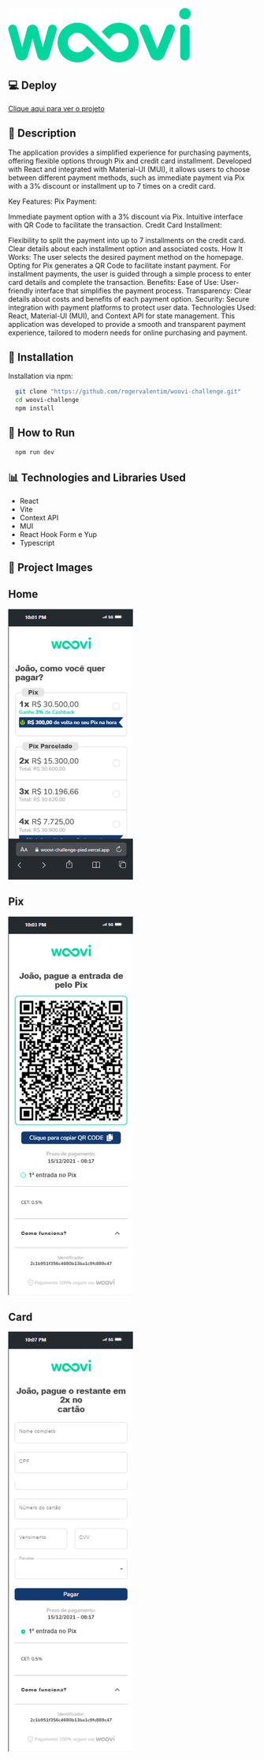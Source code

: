<img src=".github/logo.png">

## 💻 Deploy

<a href="https://woovi-challenge-pied.vercel.app/">Clique aqui para ver o projeto</a>

## 📝 Description

The application provides a simplified experience for purchasing payments, offering flexible options through Pix and credit card installment. Developed with React and integrated with Material-UI (MUI), it allows users to choose between different payment methods, such as immediate payment via Pix with a 3% discount or installment up to 7 times on a credit card.

Key Features:
Pix Payment:

Immediate payment option with a 3% discount via Pix.
Intuitive interface with QR Code to facilitate the transaction.
Credit Card Installment:

Flexibility to split the payment into up to 7 installments on the credit card.
Clear details about each installment option and associated costs.
How It Works:
The user selects the desired payment method on the homepage.
Opting for Pix generates a QR Code to facilitate instant payment.
For installment payments, the user is guided through a simple process to enter card details and complete the transaction.
Benefits:
Ease of Use: User-friendly interface that simplifies the payment process.
Transparency: Clear details about costs and benefits of each payment option.
Security: Secure integration with payment platforms to protect user data.
Technologies Used:
React, Material-UI (MUI), and Context API for state management.
This application was developed to provide a smooth and transparent payment experience, tailored to modern needs for online purchasing and payment.

## 🔧 Installation

Installation via npm:

```bash
  git clone "https://github.com/rogervalentim/woovi-challenge.git"
  cd woovi-challenge
  npm install
```

## 🔌 How to Run

```bash
  npm run dev
```

## 📊 Technologies and Libraries Used

<ul>
<li>React</li>
<li>Vite</li>
<li>Context API</li>
<li>MUI</li>
<li>React Hook Form e Yup</li>
<li>Typescript</li>
</ul>

## 📸 Project Images

## Home

<img src=".github/home.png" alt="home page">

## Pix

<img src=".github/pix.png" alt="pix page">

## Card

<img src=".github/card.png" alt="card page">
